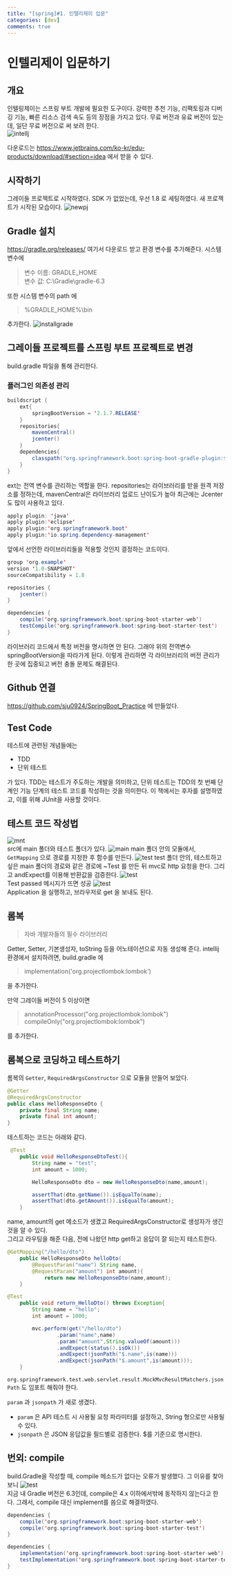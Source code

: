 ```yaml
---
title: "[spring]#1. 인텔리제이 입문"
categories: [dev]
comments: true
---
```


# 인텔리제이 입문하기

## 개요
인텔링제이는 스프링 부트 개발에 필요한 도구이다. 강력한 추천 기능, 리팩토링과 디버깅 기능, 빠른 리소스 검색 속도 등의 장점을 가지고 있다. 무료 버전과 유료 버전이 있는데, 일단 무료 버전으로 써 보려 한다.<br>
![intellj](..\assets\img\intellij.jfif)<br>

다운로드는 <https://www.jetbrains.com/ko-kr/edu-products/download/#section=idea> 에서 받을 수 있다.

## 시작하기
그레이들 프로젝트로 시작하였다. SDK 가 없었는데, 우선 1.8 로 세팅하였다. 새 프로젝트가 시작된 모습이다.
![newpj](..\assets\img\spring1_1_startproject.PNG)

## Gradle 설치
<https://gradle.org/releases/> 여기서 다운로드 받고 환경 변수를 추가해준다. 시스템 변수에
> 변수 이름: GRADLE_HOME<br>
> 변수 값: C:\Gradle\gradle-6.3<br>

또한 시스템 변수의 path 에 
> %GRADLE_HOME%\bin

추가한다.
![installgrade](..\assets\img\spring1_1_installgrade.PNG)
## 그레이들 프로젝트를 스프링 부트 프로젝트로 변경

build.gradle 파일을 통해 관리한다.

### 플러그인 의존성 관리

```java
buildscript {
    ext{
        springBootVersion = '2.1.7.RELEASE'
    }
    repositories{
        mavenCentral()
        jcenter()
    }
    dependencies{
        classpath("org.springframework.boot:spring-boot-gradle-plugin:${springBootVersion}")
    }
}
```
ext는 전역 변수를 관리하는 역할을 한다. repositories는 라이브러리를 받을 원격 저장소를 정하는데, mavenCentral은 라이브러리 업로드 난이도가 높아 최근에는 Jcenter도 많이 사용하고 있다.


```java
apply plugin: 'java'
apply plugin:'eclipse'
apply plugin:'org.springframework.boot'
apply plugin:'io.spring.dependency-management'
```
앞에서 선언한 라이브러리들을 적용할 것인지 결정하는 코드이다.

```java
group 'org.example'
version '1.0-SNAPSHOT'
sourceCompatibility = 1.8

repositories {
    jcenter()
}

dependencies {
    compile('org.springframework.boot:spring-boot-starter-web')
    testCompile('org.springframework.boot:spring-boot-starter-test')
}
```
라이브러리 코드에서 특정 버전을 명시하면 안 된다. 그래야 위의 전역변수 springBootVersion을 따라가게 된다. 이렇게 관리하면 각 라이브러리의 버전 관리가 한 곳에 집중되고 버전 충돌 문제도 해결된다.

## Github 연결
<https://github.com/sju0924/SpringBoot_Practice> 에 만들었다.


## Test Code
테스트에 관련된 개념들에는 
* TDD
* 단위 테스트

가 있다. TDD는 테스트가 주도하는 개발을 의미하고, 단위 테스트는 TDD의 첫 번째 단계인 기능 단계의 테스트 코드를 작성하는 것을 의미한다. 이 책에서는 후자를 설명하였고, 이를 위해 JUnit을 사용할 것이다.

## 테스트 코드 작성법
![mnt](..\assets\img\spring1_1_main-and-test.PNG)<br>
src에 main 폴더와 테스트 폴더가 있다.
![main](..\assets\img\spring1_1_maincode.PNG)
main 폴더 안의 모듈에서, `GetMapping` 으로 경로를 지정한 후 함수를 만든다.
![test](..\assets\img\spring1_1_testcode.PNG)
test 폴더 안의, 테스트하고 싶은 main 폴더의 경로와 같은 경로에 ~Test 를 만든 뒤 mvc로 http 요청을 한다. 그리고 andExpect를 이용해 반환값을 검증한다.
![test](..\assets\img\spring1_1_pass.PNG)<br>
Test passed 메시지가 뜨면 성공
![test](..\assets\img\spring1_1_browsertest.PNG)<br>
Application 을 실행하고, 브라우저로 get 을 보내도 된다.

## 롬복
> 자바 개발자들의 필수 라이브러리

Getter, Setter, 기본생성자, toString 등을 어노테이션으로 자동 생성해 준다. intellij 환경에서 설치하려면, build.gradle 에
> implementation('org.projectlombok:lombok')

을 추가한다.

만약 그레이들 버전이 5 이상이면

>annotationProcessor("org.projectlombok:lombok")
>compileOnly("org.projectlombok:lombok")

를 추가한다.

## 롬복으로 코딩하고 테스트하기
롬복의 `Getter`, `RequiredArgsConstructor` 으로 모듈을 만들어 보았다.

```java
@Getter
@RequiredArgsConstructor
public class HelloResponseDto {
    private final String name;
    private final int amount;
}
```

테스트하는 코드는 아래와 같다.

```java
 @Test
    public void HelloResponseDtoTest(){
        String name = "test";
        int amount = 1000;

        HelloResponseDto dto = new HelloResponseDto(name,amount);

        assertThat(dto.getName()).isEqualTo(name);
        assertThat(dto.getAmount()).isEqualTo(amount);
    }
```

name, amount의 get 메소드가 생겼고 RequiredArgsConstructor로 생성자가 생긴 것을 알 수 있다.<br>
그리고 라우팅을 해준 다음, 전에 나왔던 http get하고 응답이 잘 되는지 테스트한다.
```java
@GetMapping("/hello/dto")
    public HelloResponseDto helloDto(
        @RequestParam("name") String name,
        @RequestParam("amount") int amount){
            return new HelloResponseDto(name,amount);
    }
```

```java
@Test
    public void return_HelloDto() throws Exception{
        String name = "hello";
        int amount = 1000;

        mvc.perform(get("/hello/dto")
                .param("name",name)
                .param("amount",String.valueOf(amount)))
                .andExpect(status().isOk())
                .andExpect(jsonPath("$.name",is(name)))
                .andExpect(jsonPath("$.amount",is(amount)));
    }
```

`org.springframework.test.web.servlet.result.MockMvcResultMatchers.jsonPath` 도 임포트 해줘야 한다.<br>

`param` 과 `jsonpath` 가 새로 생겼다. 
* `param` 은 API 테스트 시 사용될 요청 파라미터를 설정하고, String 형으로만 사용될 수 있다.
* `jsonpath` 은 JSON 응답값을 필드별로 검증한다. $를 기준으로 명시한다.
## 번외: compile
build.Gradle을 작성할 때, compile 메소드가 없다는 오류가 발생했다. 그 이유를 찾아보니
![test](..\assets\img\spring1_1_gradleversion.PNG)<br>
지금 내 Gradle 버전은 6.3인데, compile은 4.x 이하에서밖에 동작하지 않는다고 한다. 그래서, compile 대신 implement를 씀으로 해결하였다.
```java
dependencies {
    compile('org.springframework.boot:spring-boot-starter-web')
    compile('org.springframework.boot:spring-boot-starter-test')
}
```
```java
dependencies {
    implementation('org.springframework.boot:spring-boot-starter-web')
    testImplementation('org.springframework.boot:spring-boot-starter-test')
}
```
